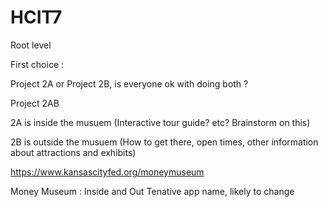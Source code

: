 # HCIT7
Root level


First choice : 

Project 2A or Project 2B, is everyone ok with doing both ?

Project 2AB

2A is inside the musuem (Interactive tour guide? etc? Brainstorm on this)

2B is outside the musuem (How to get there, open times, other information about attractions and exhibits)


https://www.kansascityfed.org/moneymuseum

Money Museum : Inside and Out 
Tenative app name, likely to change 
